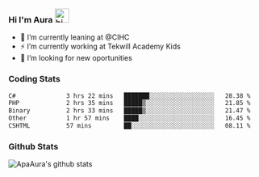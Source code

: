 ### Hi I'm Aura <img src="https://user-images.githubusercontent.com/1303154/88677602-1635ba80-d120-11ea-84d8-d263ba5fc3c0.gif" width="28px" alt="hi">

- 🔭 I’m currently leaning at @CIHC
- ⚡ I’m currently working at Tekwill Academy Kids
- 🤔 I’m looking for new oportunities


### Coding Stats

<!--START_SECTION:waka-->

```txt
C#              3 hrs 22 mins   ███████░░░░░░░░░░░░░░░░░░   28.38 %
PHP             2 hrs 35 mins   █████▒░░░░░░░░░░░░░░░░░░░   21.85 %
Binary          2 hrs 33 mins   █████▒░░░░░░░░░░░░░░░░░░░   21.47 %
Other           1 hr 57 mins    ████░░░░░░░░░░░░░░░░░░░░░   16.45 %
CSHTML          57 mins         ██░░░░░░░░░░░░░░░░░░░░░░░   08.11 %
```

<!--END_SECTION:waka-->

### Github Stats

![ApaAura's github stats](https://github-readme-stats.vercel.app/api?username=ApaAura&count_private=true&theme=tokyonight&hide=contribs,prs)
